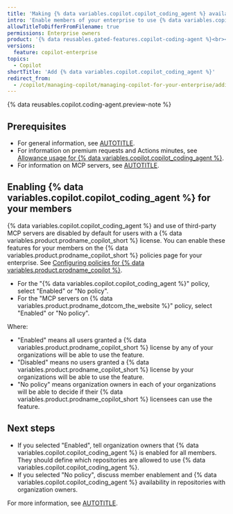 ```yaml
---
title: 'Making {% data variables.copilot.copilot_coding_agent %} available to enterprise members'
intro: 'Enable members of your enterprise to use {% data variables.copilot.copilot_coding_agent %}.'
allowTitleToDifferFromFilename: true
permissions: Enterprise owners
product: '{% data reusables.gated-features.copilot-coding-agent %}<br><a href="https://github.com/github-copilot/purchase?ref_cta=Copilot+Enterprise+trial&ref_cta=Copilot+Business+trial&ref_loc=making-cca-available-ent" target="_blank" class="btn btn-primary mt-3 mr-3 no-underline"><span>Sign up for {% data variables.product.prodname_copilot_short %}</span> {% octicon "link-external" height:16 %}</a>'
versions:
  feature: copilot-enterprise
topics:
  - Copilot
shortTitle: 'Add {% data variables.copilot.copilot_coding_agent %}'
redirect_from:
  - /copilot/managing-copilot/managing-copilot-for-your-enterprise/adding-copilot-coding-agent-to-enterprise
---
```


<!--JTBD: When I decide to enable CCA for -->

{% data reusables.copilot.coding-agent.preview-note %}

## Prerequisites

* For general information, see [AUTOTITLE](/copilot/rolling-out-github-copilot-at-scale/enabling-developers/using-copilot-coding-agent-in-org).
* For information on premium requests and Actions minutes, see [Allowance usage for {% data variables.copilot.copilot_coding_agent %}](/billing/managing-billing-for-your-products/managing-billing-for-github-copilot/about-billing-for-github-copilot#allowance-usage-for-copilot-coding-agent).
* For information on MCP servers, see [AUTOTITLE](/copilot/customizing-copilot/extending-copilot-coding-agent-with-mcp).

## Enabling {% data variables.copilot.copilot_coding_agent %} for your members

{% data variables.copilot.copilot_coding_agent %} and use of third-party MCP servers are disabled by default for users with a {% data variables.product.prodname_copilot_short %} license. You can enable these features for your members on the {% data variables.product.prodname_copilot_short %} policies page for your enterprise. See [Configuring policies for {% data variables.product.prodname_copilot %}](/copilot/managing-copilot/managing-copilot-for-your-enterprise/managing-policies-and-features-for-copilot-in-your-enterprise#configuring-policies-for-github-copilot).

* For the "{% data variables.copilot.copilot_coding_agent %}" policy, select "Enabled" or "No policy".
* For the "MCP servers on {% data variables.product.prodname_dotcom_the_website %}" policy, select "Enabled" or "No policy".

Where:

* "Enabled" means all users granted a {% data variables.product.prodname_copilot_short %} license by any of your organizations will be able to use the feature.
* "Disabled" means no users granted a {% data variables.product.prodname_copilot_short %} license by your organizations will be able to use the feature.
* "No policy" means organization owners in each of your organizations will be able to decide if their {% data variables.product.prodname_copilot_short %} licensees can use the feature.

## Next steps

* If you selected "Enabled", tell organization owners that {% data variables.copilot.copilot_coding_agent %} is enabled for all members. They should define which repositories are allowed to use {% data variables.copilot.copilot_coding_agent %}.
* If you selected "No policy", discuss member enablement and {% data variables.copilot.copilot_coding_agent %} availability in repositories with organization owners.

For more information, see [AUTOTITLE](/copilot/managing-copilot/managing-github-copilot-in-your-organization/adding-copilot-coding-agent-to-organization).
